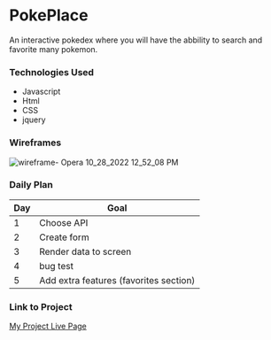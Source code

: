 # PokePlace

An interactive pokedex where you will have the abbility to search and favorite many pokemon.

### Technologies Used

- Javascript
- Html
- CSS
- jquery

### Wireframes

![wireframe- Opera 10_28_2022 12_52_08 PM](https://user-images.githubusercontent.com/113205902/198721715-92ee71e3-599c-4fd4-aad1-a0167112b570.png)

### Daily Plan


| Day | Goal |
|-----|------|
| 1 | Choose API |
| 2 | Create form |
| 3 | Render data to screen  |
| 4 | bug test |
| 5 | Add extra features (favorites section) |

### Link to Project
[My Project Live Page](https://1st-project-delta.vercel.app)
